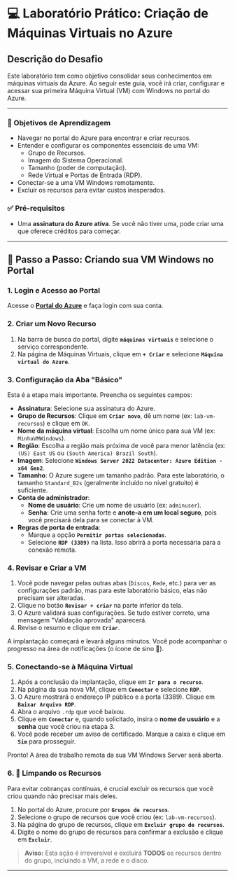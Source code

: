 # 💻 Laboratório Prático: Criação de Máquinas Virtuais no Azure

## Descrição do Desafio

Este laboratório tem como objetivo consolidar seus conhecimentos em máquinas virtuais da Azure. Ao seguir este guia, você irá criar, configurar e acessar sua primeira Máquina Virtual (VM) com Windows no portal do Azure.

---

### 🎯 Objetivos de Aprendizagem

- Navegar no portal do Azure para encontrar e criar recursos.
- Entender e configurar os componentes essenciais de uma VM:
    - Grupo de Recursos.
    - Imagem do Sistema Operacional.
    - Tamanho (poder de computação).
    - Rede Virtual e Portas de Entrada (RDP).
- Conectar-se a uma VM Windows remotamente.
- Excluir os recursos para evitar custos inesperados.

### ✅ Pré-requisitos

- Uma **assinatura do Azure ativa**. Se você não tiver uma, pode criar uma que oferece créditos para começar.

---

## 🚀 Passo a Passo: Criando sua VM Windows no Portal

### 1. Login e Acesso ao Portal
Acesse o **[Portal do Azure](https://portal.azure.com)** e faça login com sua conta.

### 2. Criar um Novo Recurso
1. Na barra de busca do portal, digite **`máquinas virtuais`** e selecione o serviço correspondente.
2. Na página de Máquinas Virtuais, clique em **`+ Criar`** e selecione **`Máquina virtual do Azure`**.


### 3. Configuração da Aba "Básico"
Esta é a etapa mais importante. Preencha os seguintes campos:

- **Assinatura**: Selecione sua assinatura do Azure.
- **Grupo de Recursos**: Clique em **`Criar novo`**, dê um nome (ex: `lab-vm-recursos`) e clique em `OK`.
- **Nome da máquina virtual**: Escolha um nome único para sua VM (ex: `MinhaVMWindows`).
- **Região**: Escolha a região mais próxima de você para menor latência (ex: `(US) East US` ou `(South America) Brazil South`).
- **Imagem**: Selecione **`Windows Server 2022 Datacenter: Azure Edition - x64 Gen2`**.
- **Tamanho**: O Azure sugere um tamanho padrão. Para este laboratório, o tamanho `Standard_B2s` (geralmente incluído no nível gratuito) é suficiente.
- **Conta de administrador**:
    - **Nome de usuário**: Crie um nome de usuário (ex: `adminuser`).
    - **Senha**: Crie uma senha forte e **anote-a em um local seguro**, pois você precisará dela para se conectar à VM.
- **Regras de porta de entrada**:
    - Marque a opção **`Permitir portas selecionadas`**.
    - Selecione **`RDP (3389)`** na lista. Isso abrirá a porta necessária para a conexão remota.

### 4. Revisar e Criar a VM
1. Você pode navegar pelas outras abas (`Discos`, `Rede`, etc.) para ver as configurações padrão, mas para este laboratório básico, elas não precisam ser alteradas.
2. Clique no botão **`Revisar + criar`** na parte inferior da tela.
3. O Azure validará suas configurações. Se tudo estiver correto, uma mensagem "Validação aprovada" aparecerá.
4. Revise o resumo e clique em **`Criar`**.

A implantação começará e levará alguns minutos. Você pode acompanhar o progresso na área de notificações (o ícone de sino 🔔).

### 5. Conectando-se à Máquina Virtual
1. Após a conclusão da implantação, clique em **`Ir para o recurso`**.
2. Na página da sua nova VM, clique em **`Conectar`** e selecione **`RDP`**.
3. O Azure mostrará o endereço IP público e a porta (3389). Clique em **`Baixar Arquivo RDP`**.
4. Abra o arquivo `.rdp` que você baixou.
5. Clique em **`Conectar`** e, quando solicitado, insira o **nome de usuário** e a **senha** que você criou na etapa 3.
6. Você pode receber um aviso de certificado. Marque a caixa e clique em **`Sim`** para prosseguir.

Pronto! A área de trabalho remota da sua VM Windows Server será aberta.

### 6. 🧹 Limpando os Recursos 
Para evitar cobranças contínuas, é crucial excluir os recursos que você criou quando não precisar mais deles.

1. No portal do Azure, procure por **`Grupos de recursos`**.
2. Selecione o grupo de recursos que você criou (ex: `lab-vm-recursos`).
3. Na página do grupo de recursos, clique em **`Excluir grupo de recursos`**.
4. Digite o nome do grupo de recursos para confirmar a exclusão e clique em **`Excluir`**.

> **Aviso:** Esta ação é irreversível e excluirá **TODOS** os recursos dentro do grupo, incluindo a VM, a rede e o disco.

---
